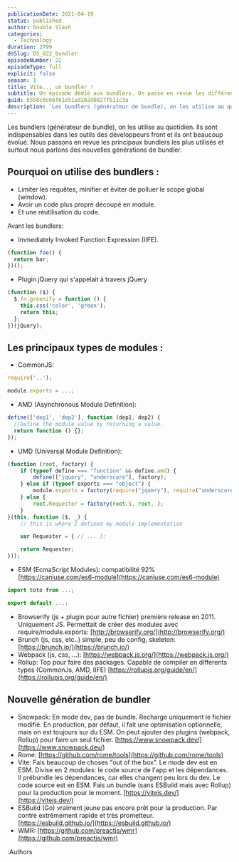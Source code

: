 ```yaml
---
publicationDate: 2021-04-19
status: published
author: Double Slash
categories:
  - Technology
duration: 2799
dsSlug: DS_022_bundler
episodeNumber: 22
episodeType: full
explicit: false
season: 1
title: Vite.., un bundler !
subtitle: Un épisode dédié aux bundlers. On passe en revue les différents bundlers utilisés et pourquoi les nouveaux comme Vite, changent les règles.
guid: b558c0c66f61e51ad282d0827fb11c3a
description: 'Les bundlers (générateur de bundle), on les utilise au quotidien. Ils sont indispensables dans les outils des développeurs front et ils ont beaucoup évolué. Nous passons en revue les principaux bundlers les plus utilisés et surtout nous parlons des nouvelles générations de bundler. Pourquoi on utilise des bundlers : Limiter les requêtes, minifier et éviter de polluer le scope global (window). Avoir un code plus propre découpé en module. Et une réutilisation du code. Avant les bundlers: Immediately Invoked Function Expression (IIFE). Plugin jQuery qui s''appelait à travers jQuery Les principaux types de modules : CommonJS: module.exports = ...; UMD (Universal Module Definition): ESM (EcmaScript Modules): compatibilité 92% https://caniuse.com/es6-module Browserify (js + plugin pour autre fichier) première release en 2011. Uniquement JS. Permettait de créer des modules avec require/module.exports: http://browserify.org/ Brunch (js, css, etc..) simple, peu de config, skeleton: https://brunch.io/ Webpack (js, css, ...): https://webpack.js.org/ Rollup: Top pour faire des packages. Capable de compiler en differents types (CommonJs, AMD, IIFE) https://rollupjs.org/guide/en/ Nouvelle génération de bundler Snowpack: En mode dev, pas de bundle. Recharge uniquement le fichier modifié. En production, par défaut, il fait une optimisation optionnelle, mais on est toujours sur du ESM. On peut ajouter des plugins (webpack, Rollup) pour faire un seul fichier. https://www.snowpack.dev/ Rome: https://github.com/rome/tools Vite: Fais beaucoup de choses "out of the box". Le mode dev est en ESM. Divise en 2 modules: le code source de l''app et les dépendances. Il prébundle les dépendances, car elles changent peu lors du dev. Le code source est en ESM. Fais un bundle (sans ESBuild mais avec Rollup) pour la production pour le moment. https://vitejs.dev/ ESBuild (Go) vraiment jeune pas encore prêt pour la production. Par contre extrêmement rapide et très prometteur. https://esbuild.github.io/ WMR: https://github.com/preactjs/wmr Podcast présenté par : Alexandre Duval @xlanex6 Patrick Faramaz @PatrickFaramaz'
---
```


Les bundlers (générateur de bundle), on les utilise au quotidien. Ils sont indispensables dans les outils des développeurs front et ils ont beaucoup évolué.
Nous passons en revue les principaux bundlers les plus utilisés et surtout nous parlons des nouvelles générations de bundler.

## Pourquoi on utilise des bundlers :

- Limiter les requêtes, minifier et éviter de polluer le scope global (window).
- Avoir un code plus propre découpé en module.
- Et une réutilisation du code.

Avant les bundlers:

- Immediately Invoked Function Expression (IIFE).

```js
(function foo() {
  return bar;
})();
```

- Plugin jQuery qui s'appelait à travers jQuery

```js
(function ($) {
  $.fn.greenify = function () {
    this.css('color', 'green');
    return this;
  };
})(jQuery);
```

## Les principaux types de modules :

- CommonJS:

```js
require('..');

module.exports = ...;
```

- AMD (Asynchronous Module Definition):

```js
define(['dep1', 'dep2'], function (dep1, dep2) {
  //Define the module value by returning a value.
  return function () {};
});
```

- UMD (Universal Module Definition):

```js
(function (root, factory) {
    if (typeof define === "function" && define.amd) {
        define(["jquery", "underscore"], factory);
    } else if (typeof exports === "object") {
        module.exports = factory(require("jquery"), require("underscore"));
    } else {
        root.Requester = factory(root.$, root._);
    }
}(this, function ($, _) {
    // this is where I defined my module implementation

    var Requester = { // ... };

    return Requester;
}));
```

- ESM (EcmaScript Modules): compatibilité 92% [https://caniuse.com/es6-module](https://caniuse.com/es6-module)

```js
import toto from ...;

export default ...;
```

- Browserify (js + plugin pour autre fichier) première release en 2011. Uniquement JS. Permettait de créer des modules avec require/module.exports: [http://browserify.org/](http://browserify.org/)
- Brunch (js, css, etc..) simple, peu de config, skeleton: [https://brunch.io/](https://brunch.io/)
- Webpack (js, css, ...): [https://webpack.js.org/](https://webpack.js.org/)
- Rollup: Top pour faire des packages. Capable de compiler en differents types (CommonJs, AMD, IIFE) [https://rollupjs.org/guide/en/](https://rollupjs.org/guide/en/)

## Nouvelle génération de bundler

- Snowpack: En mode dev, pas de bundle. Recharge uniquement le fichier modifié. En production, par défaut, il fait une optimisation optionnelle, mais on est toujours sur du ESM. On peut ajouter des plugins (webpack, Rollup) pour faire un seul fichier. [https://www.snowpack.dev/](https://www.snowpack.dev/)
- Rome: [https://github.com/rome/tools](https://github.com/rome/tools)
- Vite: Fais beaucoup de choses "out of the box”. Le mode dev est en ESM. Divise en 2 modules: le code source de l'app et les dépendances. Il prébundle les dépendances, car elles changent peu lors du dev. Le code source est en ESM. Fais un bundle (sans ESBuild mais avec Rollup) pour la production pour le moment. [https://vitejs.dev/](https://vitejs.dev/)
- ESBuild (Go) vraiment jeune pas encore prêt pour la production. Par contre extrêmement rapide et très prometteur. [https://esbuild.github.io/](https://esbuild.github.io/)
- WMR: [https://github.com/preactjs/wmr](https://github.com/preactjs/wmr)

:Authors
